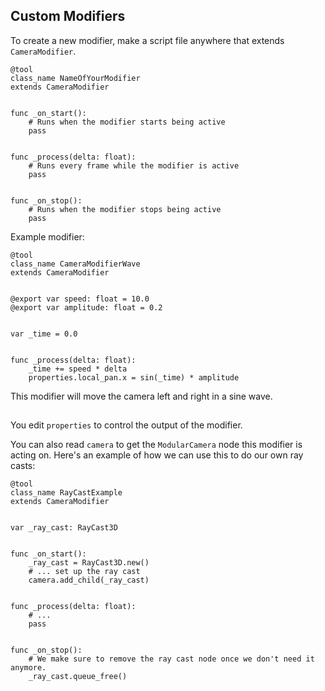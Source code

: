 ## Custom Modifiers

To create a new modifier, make a script file anywhere that extends `CameraModifier`.

```gdscript
@tool
class_name NameOfYourModifier
extends CameraModifier


func _on_start():
	# Runs when the modifier starts being active
	pass


func _process(delta: float):
	# Runs every frame while the modifier is active
	pass


func _on_stop():
	# Runs when the modifier stops being active
	pass
```

Example modifier:

```gdscript
@tool
class_name CameraModifierWave
extends CameraModifier


@export var speed: float = 10.0
@export var amplitude: float = 0.2


var _time = 0.0


func _process(delta: float):
	_time += speed * delta
	properties.local_pan.x = sin(_time) * amplitude
```

This modifier will move the camera left and right in a sine wave.

##

You edit `properties` to control the output of the modifier.

You can also read `camera` to get the `ModularCamera` node this modifier is acting on. Here's an example of how we can use this to do our own ray casts:

```gdscript
@tool
class_name RayCastExample
extends CameraModifier


var _ray_cast: RayCast3D


func _on_start():
	_ray_cast = RayCast3D.new()
	# ... set up the ray cast
	camera.add_child(_ray_cast)


func _process(delta: float):
	# ...
	pass


func _on_stop():
	# We make sure to remove the ray cast node once we don't need it anymore.
	_ray_cast.queue_free()
```
